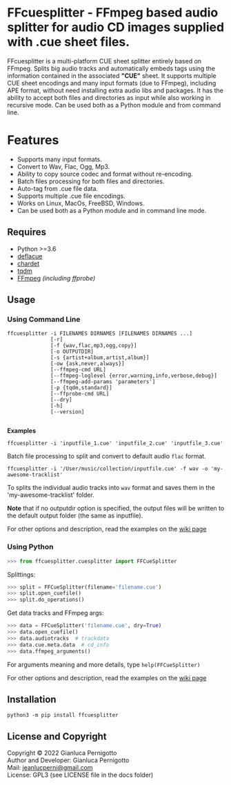 # FFcuesplitter - FFmpeg based audio splitter for audio CD images supplied with .cue sheet files.

FFcuesplitter is a multi-platform CUE sheet splitter entirely based on FFmpeg. 
Splits big audio tracks and automatically embeds tags using the information 
contained in the associated **"CUE"** sheet. It supports multiple CUE sheet 
encodings and many input formats (due to FFmpeg), including APE format, without 
need installing extra audio libs and packages. It has the ability to accept both 
files and directories as input while also working in recursive mode. Can be used 
both as a Python module and from command line.   

# Features

- Supports many input formats.
- Convert to Wav, Flac, Ogg, Mp3.
- Ability to copy source codec and format without re-encoding.
- Batch files processing for both files and directories.
- Auto-tag from .cue file data.
- Supports multiple .cue file encodings.
- Works on Linux, MacOs, FreeBSD, Windows.
- Can be used both as a Python module and in command line mode.

## Requires

- Python >=3.6
- [deflacue](https://pypi.org/project/deflacue/)
- [chardet](https://pypi.org/project/chardet/)
- [tqdm](https://pypi.org/project/tqdm/#description)
- [FFmpeg](https://ffmpeg.org/) *(including ffprobe)*


## Usage

### Using Command Line

```
ffcuesplitter -i FILENAMES DIRNAMES [FILENAMES DIRNAMES ...]   
              [-r]   
              [-f {wav,flac,mp3,ogg,copy}]   
              [-o OUTPUTDIR]   
              [-s {artist+album,artist,album}]   
              [-ow {ask,never,always}]   
              [--ffmpeg-cmd URL]   
              [--ffmpeg-loglevel {error,warning,info,verbose,debug}]   
              [--ffmpeg-add-params 'parameters']   
              [-p {tqdm,standard}]   
              [--ffprobe-cmd URL]   
              [--dry]   
              [-h]   
              [--version]   


```

**Examples**   

`ffcuesplitter -i 'inputfile_1.cue' 'inputfile_2.cue' 'inputfile_3.cue'`   

Batch file processing to split and convert to default audio `flac` format.    

`ffcuesplitter -i '/User/music/collection/inputfile.cue' -f wav -o 'my-awesome-tracklist'`   

To splits the individual audio tracks into `wav` format 
and saves them in the 'my-awesome-tracklist' folder.   

**Note** that if no outputdir option is specified, the output files will be written 
to the default output folder (the same as inputfile).  

For other options and description, read the examples on the 
[wiki page](https://github.com/jeanslack/FFcuesplitter/wiki)    

### Using Python

```python
>>> from ffcuesplitter.cuesplitter import FFCueSplitter
```

Splittings:   

```python
>>> split = FFCueSplitter(filename='filename.cue')
>>> split.open_cuefile()
>>> split.do_operations()
```

Get data tracks and FFmpeg args:   

```python
>>> data = FFCueSplitter('filename.cue', dry=True)
>>> data.open_cuefile()
>>> data.audiotracks  # trackdata
>>> data.cue.meta.data  # cd_info
>>> data.ffmpeg_arguments()
```

For arguments meaning and more details, type `help(FFCueSplitter)`   

For other options and description, read the examples on the 
[wiki page](https://github.com/jeanslack/FFcuesplitter/wiki)   


## Installation

`python3 -m pip install ffcuesplitter`

## License and Copyright

Copyright © 2022 Gianluca Pernigotto   
Author and Developer: Gianluca Pernigotto   
Mail: <jeanlucperni@gmail.com>   
License: GPL3 (see LICENSE file in the docs folder)


